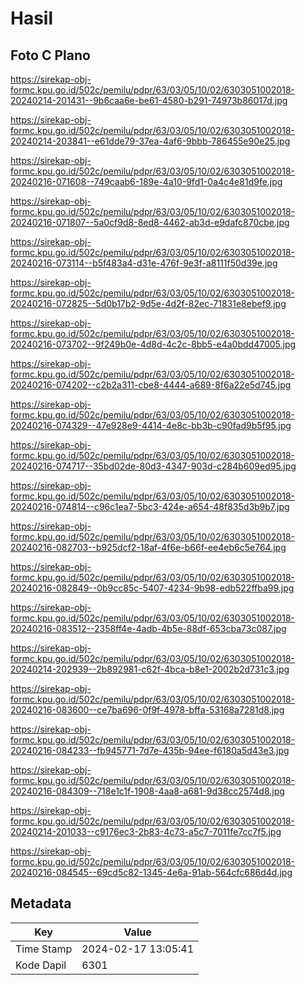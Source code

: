 # Hasil

## Foto C Plano

https://sirekap-obj-formc.kpu.go.id/502c/pemilu/pdpr/63/03/05/10/02/6303051002018-20240214-201431--9b6caa6e-be61-4580-b291-74973b86017d.jpg

https://sirekap-obj-formc.kpu.go.id/502c/pemilu/pdpr/63/03/05/10/02/6303051002018-20240214-203841--e61dde79-37ea-4af6-9bbb-786455e90e25.jpg

https://sirekap-obj-formc.kpu.go.id/502c/pemilu/pdpr/63/03/05/10/02/6303051002018-20240216-071608--749caab6-189e-4a10-9fd1-0a4c4e81d9fe.jpg

https://sirekap-obj-formc.kpu.go.id/502c/pemilu/pdpr/63/03/05/10/02/6303051002018-20240216-071807--5a0cf9d8-8ed8-4462-ab3d-e9dafc870cbe.jpg

https://sirekap-obj-formc.kpu.go.id/502c/pemilu/pdpr/63/03/05/10/02/6303051002018-20240216-073114--b5f483a4-d31e-476f-9e3f-a8111f50d39e.jpg

https://sirekap-obj-formc.kpu.go.id/502c/pemilu/pdpr/63/03/05/10/02/6303051002018-20240216-072825--5d0b17b2-9d5e-4d2f-82ec-71831e8ebef9.jpg

https://sirekap-obj-formc.kpu.go.id/502c/pemilu/pdpr/63/03/05/10/02/6303051002018-20240216-073702--9f249b0e-4d8d-4c2c-8bb5-e4a0bdd47005.jpg

https://sirekap-obj-formc.kpu.go.id/502c/pemilu/pdpr/63/03/05/10/02/6303051002018-20240216-074202--c2b2a311-cbe8-4444-a689-8f6a22e5d745.jpg

https://sirekap-obj-formc.kpu.go.id/502c/pemilu/pdpr/63/03/05/10/02/6303051002018-20240216-074329--47e928e9-4414-4e8c-bb3b-c90fad9b5f95.jpg

https://sirekap-obj-formc.kpu.go.id/502c/pemilu/pdpr/63/03/05/10/02/6303051002018-20240216-074717--35bd02de-80d3-4347-903d-c284b609ed95.jpg

https://sirekap-obj-formc.kpu.go.id/502c/pemilu/pdpr/63/03/05/10/02/6303051002018-20240216-074814--c96c1ea7-5bc3-424e-a654-48f835d3b9b7.jpg

https://sirekap-obj-formc.kpu.go.id/502c/pemilu/pdpr/63/03/05/10/02/6303051002018-20240216-082703--b925dcf2-18af-4f6e-b66f-ee4eb6c5e764.jpg

https://sirekap-obj-formc.kpu.go.id/502c/pemilu/pdpr/63/03/05/10/02/6303051002018-20240216-082849--0b9cc85c-5407-4234-9b98-edb522ffba99.jpg

https://sirekap-obj-formc.kpu.go.id/502c/pemilu/pdpr/63/03/05/10/02/6303051002018-20240216-083512--2358ff4e-4adb-4b5e-88df-653cba73c087.jpg

https://sirekap-obj-formc.kpu.go.id/502c/pemilu/pdpr/63/03/05/10/02/6303051002018-20240214-202939--2b892981-c62f-4bca-b8e1-2002b2d731c3.jpg

https://sirekap-obj-formc.kpu.go.id/502c/pemilu/pdpr/63/03/05/10/02/6303051002018-20240216-083600--ce7ba696-0f9f-4978-bffa-53168a7281d8.jpg

https://sirekap-obj-formc.kpu.go.id/502c/pemilu/pdpr/63/03/05/10/02/6303051002018-20240216-084233--fb945771-7d7e-435b-94ee-f6180a5d43e3.jpg

https://sirekap-obj-formc.kpu.go.id/502c/pemilu/pdpr/63/03/05/10/02/6303051002018-20240216-084309--718e1c1f-1908-4aa8-a681-9d38cc2574d8.jpg

https://sirekap-obj-formc.kpu.go.id/502c/pemilu/pdpr/63/03/05/10/02/6303051002018-20240214-201033--c9176ec3-2b83-4c73-a5c7-7011fe7cc7f5.jpg

https://sirekap-obj-formc.kpu.go.id/502c/pemilu/pdpr/63/03/05/10/02/6303051002018-20240216-084545--69cd5c82-1345-4e6a-91ab-564cfc686d4d.jpg


## Metadata

| Key        | Value               |
| ---------- | ------------------- |
| Time Stamp | 2024-02-17 13:05:41 |
| Kode Dapil | 6301                |



